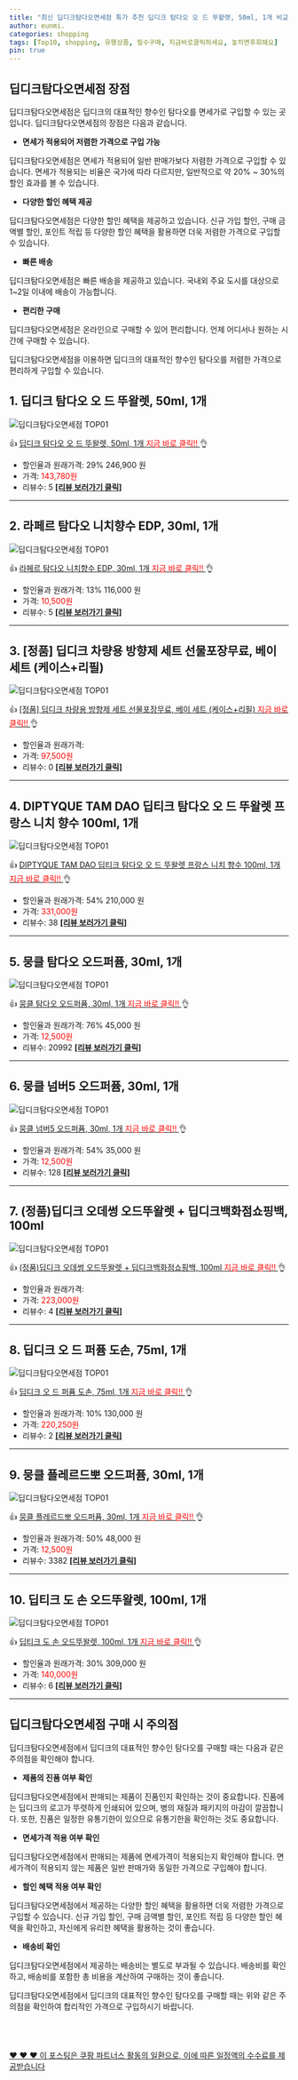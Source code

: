 ```yaml
---
title: "최신 딥디크탐다오면세점 특가 추천 딥디크 탐다오 오 드 뚜왈렛, 50ml, 1개 비교 장점"
author: eunmi.
categories: shopping
tags: [Top10, shopping, 유행상품, 필수구매, 지금바로클릭하세요, 놓치면후회해요]
pin: true
---
```

## 딥디크탐다오면세점 장점

딥디크탐다오면세점은 딥디크의 대표적인 향수인 탐다오를 면세가로 구입할 수 있는 곳입니다. 딥디크탐다오면세점의 장점은 다음과 같습니다.

* **면세가 적용되어 저렴한 가격으로 구입 가능**

딥디크탐다오면세점은 면세가 적용되어 일반 판매가보다 저렴한 가격으로 구입할 수 있습니다. 면세가 적용되는 비율은 국가에 따라 다르지만, 일반적으로 약 20% ~ 30%의 할인 효과를 볼 수 있습니다.

* **다양한 할인 혜택 제공**

딥디크탐다오면세점은 다양한 할인 혜택을 제공하고 있습니다. 신규 가입 할인, 구매 금액별 할인, 포인트 적립 등 다양한 할인 혜택을 활용하면 더욱 저렴한 가격으로 구입할 수 있습니다.

* **빠른 배송**

딥디크탐다오면세점은 빠른 배송을 제공하고 있습니다. 국내외 주요 도시를 대상으로 1~2일 이내에 배송이 가능합니다.

* **편리한 구매**

딥디크탐다오면세점은 온라인으로 구매할 수 있어 편리합니다. 언제 어디서나 원하는 시간에 구매할 수 있습니다.

딥디크탐다오면세점을 이용하면 딥디크의 대표적인 향수인 탐다오를 저렴한 가격으로 편리하게 구입할 수 있습니다.

   

## 1. 딥디크 탐다오 오 드 뚜왈렛, 50ml, 1개

![딥디크탐다오면세점 TOP01](https://thumbnail8.coupangcdn.com/thumbnails/remote/230x230ex/image/vendor_inventory/e05b/b7f1689f896393b44872f0e3920d9cf5264f89a4a7fdd75957f8fd322f4f.jpg)


👍 [딥디크 탐다오 오 드 뚜왈렛, 50ml, 1개 <font color=red> 지금 바로 클릭!! </font> ](https://link.coupang.com/re/AFFSDP?lptag=AF3617701&subid=GithubCoopas&pageKey=6579339396&traceid=V0-153&itemId=14799282882&vendorItemId=86262867501) 👌 


- 할인율과 원래가격: 29%  246,900   원
- 가격: <span style='color:red'>143,780원</span>
- 리뷰수: 5  [**[리뷰 보러가기 클릭]**](https://link.coupang.com/re/AFFSDP?lptag=AF3617701&subid=GithubCoopas&pageKey=6579339396&traceid=V0-153&itemId=14799282882&vendorItemId=86262867501)

---


   

## 2. 라페르 탐다오 니치향수 EDP, 30ml, 1개

![딥디크탐다오면세점 TOP01](https://thumbnail6.coupangcdn.com/thumbnails/remote/230x230ex/image/retail/images/2020/08/31/20/5/d532415a-aeb9-42cf-8933-42a87cff7245.jpg)


👍 [라페르 탐다오 니치향수 EDP, 30ml, 1개 <font color=red> 지금 바로 클릭!! </font> ](https://link.coupang.com/re/AFFSDP?lptag=AF3617701&subid=GithubCoopas&pageKey=2041071815&traceid=V0-153&itemId=3469869502&vendorItemId=71456208752) 👌 


- 할인율과 원래가격: 13%  116,000   원
- 가격: <span style='color:red'>10,500원</span>
- 리뷰수: 5  [**[리뷰 보러가기 클릭]**](https://link.coupang.com/re/AFFSDP?lptag=AF3617701&subid=GithubCoopas&pageKey=2041071815&traceid=V0-153&itemId=3469869502&vendorItemId=71456208752)

---


   

## 3. [정품] 딥디크 차량용 방향제 세트 선물포장무료, 베이 세트 (케이스+리필)

![딥디크탐다오면세점 TOP01](https://thumbnail9.coupangcdn.com/thumbnails/remote/230x230ex/image/vendor_inventory/79b5/f507d4b4e1d5a8daae5355899bb17d3918fa7809e0f469d7d25e55939da5.jpg)


👍 [[정품] 딥디크 차량용 방향제 세트 선물포장무료, 베이 세트 (케이스+리필) <font color=red> 지금 바로 클릭!! </font> ](https://link.coupang.com/re/AFFSDP?lptag=AF3617701&subid=GithubCoopas&pageKey=6730390757&traceid=V0-153&itemId=15679652638&vendorItemId=86007043907) 👌 


- 할인율과 원래가격: 
- 가격: <span style='color:red'>97,500원</span>
- 리뷰수: 0  [**[리뷰 보러가기 클릭]**](https://link.coupang.com/re/AFFSDP?lptag=AF3617701&subid=GithubCoopas&pageKey=6730390757&traceid=V0-153&itemId=15679652638&vendorItemId=86007043907)

---


   

## 4. DIPTYQUE TAM DAO 딥티크 탐다오 오 드 뚜왈렛 프랑스 니치 향수 100ml, 1개

![딥디크탐다오면세점 TOP01](https://thumbnail8.coupangcdn.com/thumbnails/remote/230x230ex/image/vendor_inventory/61db/8cdf43a4a9db58b9d69ddb242d4cb79515b6335d8dccfd841cef1be7eda1.jpg)


👍 [DIPTYQUE TAM DAO 딥티크 탐다오 오 드 뚜왈렛 프랑스 니치 향수 100ml, 1개 <font color=red> 지금 바로 클릭!! </font> ](https://link.coupang.com/re/AFFSDP?lptag=AF3617701&subid=GithubCoopas&pageKey=6994929349&traceid=V0-153&itemId=17132160699&vendorItemId=84305252480) 👌 


- 할인율과 원래가격: 54%  210,000   원
- 가격: <span style='color:red'>331,000원</span>
- 리뷰수: 38  [**[리뷰 보러가기 클릭]**](https://link.coupang.com/re/AFFSDP?lptag=AF3617701&subid=GithubCoopas&pageKey=6994929349&traceid=V0-153&itemId=17132160699&vendorItemId=84305252480)

---


   

## 5. 뭉클 탐다오 오드퍼퓸, 30ml, 1개

![딥디크탐다오면세점 TOP01](https://thumbnail10.coupangcdn.com/thumbnails/remote/230x230ex/image/retail/images/5921172921220147-3d07274e-3f70-43e8-86f1-ad3916780570.jpg)


👍 [뭉클 탐다오 오드퍼퓸, 30ml, 1개 <font color=red> 지금 바로 클릭!! </font> ](https://link.coupang.com/re/AFFSDP?lptag=AF3617701&subid=GithubCoopas&pageKey=7677516649&traceid=V0-153&itemId=20497698926&vendorItemId=82627492976) 👌 


- 할인율과 원래가격: 76%  45,000   원
- 가격: <span style='color:red'>12,500원</span>
- 리뷰수: 20992  [**[리뷰 보러가기 클릭]**](https://link.coupang.com/re/AFFSDP?lptag=AF3617701&subid=GithubCoopas&pageKey=7677516649&traceid=V0-153&itemId=20497698926&vendorItemId=82627492976)

---


   

## 6. 뭉클 넘버5 오드퍼퓸, 30ml, 1개

![딥디크탐다오면세점 TOP01](https://thumbnail9.coupangcdn.com/thumbnails/remote/230x230ex/image/retail/images/5921171483746046-964b3d8a-c47f-48e4-97ec-45a5cbd4109d.jpg)


👍 [뭉클 넘버5 오드퍼퓸, 30ml, 1개 <font color=red> 지금 바로 클릭!! </font> ](https://link.coupang.com/re/AFFSDP?lptag=AF3617701&subid=GithubCoopas&pageKey=6746322591&traceid=V0-153&itemId=15763310986&vendorItemId=82626758048) 👌 


- 할인율과 원래가격: 54%  35,000   원
- 가격: <span style='color:red'>12,500원</span>
- 리뷰수: 128  [**[리뷰 보러가기 클릭]**](https://link.coupang.com/re/AFFSDP?lptag=AF3617701&subid=GithubCoopas&pageKey=6746322591&traceid=V0-153&itemId=15763310986&vendorItemId=82626758048)

---


   

## 7. (정품)딥디크 오데썽 오드뚜왈렛 + 딥디크백화점쇼핑백, 100ml

![딥디크탐다오면세점 TOP01](https://thumbnail8.coupangcdn.com/thumbnails/remote/230x230ex/image/vendor_inventory/5ced/f0cb4a91ac9f9a4b161ff99fe665f8036b18c63e7f4f7369e093254e9a00.jpg)


👍 [(정품)딥디크 오데썽 오드뚜왈렛 + 딥디크백화점쇼핑백, 100ml <font color=red> 지금 바로 클릭!! </font> ](https://link.coupang.com/re/AFFSDP?lptag=AF3617701&subid=GithubCoopas&pageKey=7248372304&traceid=V0-153&itemId=18432549299&vendorItemId=85574021318) 👌 


- 할인율과 원래가격: 
- 가격: <span style='color:red'>223,000원</span>
- 리뷰수: 4  [**[리뷰 보러가기 클릭]**](https://link.coupang.com/re/AFFSDP?lptag=AF3617701&subid=GithubCoopas&pageKey=7248372304&traceid=V0-153&itemId=18432549299&vendorItemId=85574021318)

---


   

## 8. 딥디크 오 드 퍼퓸 도손, 75ml, 1개

![딥디크탐다오면세점 TOP01](https://thumbnail7.coupangcdn.com/thumbnails/remote/230x230ex/image/vendor_inventory/ed7b/2fe035e463fa63763aee0da96f6a10cb310333fc305e066f57505bf34a5d.jpg)


👍 [딥디크 오 드 퍼퓸 도손, 75ml, 1개 <font color=red> 지금 바로 클릭!! </font> ](https://link.coupang.com/re/AFFSDP?lptag=AF3617701&subid=GithubCoopas&pageKey=7166684610&traceid=V0-153&itemId=18046570891&vendorItemId=85200783172) 👌 


- 할인율과 원래가격: 10%  130,000   원
- 가격: <span style='color:red'>220,250원</span>
- 리뷰수: 2  [**[리뷰 보러가기 클릭]**](https://link.coupang.com/re/AFFSDP?lptag=AF3617701&subid=GithubCoopas&pageKey=7166684610&traceid=V0-153&itemId=18046570891&vendorItemId=85200783172)

---


   

## 9. 뭉클 플레르드뽀 오드퍼퓸, 30ml, 1개

![딥디크탐다오면세점 TOP01](https://thumbnail9.coupangcdn.com/thumbnails/remote/230x230ex/image/retail/images/721591540039850-d70dd385-264e-4b65-9ad5-5ffbb1ab26cd.jpg)


👍 [뭉클 플레르드뽀 오드퍼퓸, 30ml, 1개 <font color=red> 지금 바로 클릭!! </font> ](https://link.coupang.com/re/AFFSDP?lptag=AF3617701&subid=GithubCoopas&pageKey=7166320431&traceid=V0-153&itemId=18045060085&vendorItemId=84837066055) 👌 


- 할인율과 원래가격: 50%  48,000   원
- 가격: <span style='color:red'>12,500원</span>
- 리뷰수: 3382  [**[리뷰 보러가기 클릭]**](https://link.coupang.com/re/AFFSDP?lptag=AF3617701&subid=GithubCoopas&pageKey=7166320431&traceid=V0-153&itemId=18045060085&vendorItemId=84837066055)

---


   

## 10. 딥티크 도 손 오드뚜왈렛, 100ml, 1개

![딥디크탐다오면세점 TOP01](https://thumbnail10.coupangcdn.com/thumbnails/remote/230x230ex/image/vendor_inventory/2cb6/19251768779e4346dd0ef1b4e0fb8ee0c95fb95b6436c7a7e4363a9323ac.jpg)


👍 [딥티크 도 손 오드뚜왈렛, 100ml, 1개 <font color=red> 지금 바로 클릭!! </font> ](https://link.coupang.com/re/AFFSDP?lptag=AF3617701&subid=GithubCoopas&pageKey=23188056&traceid=V0-153&itemId=90182177&vendorItemId=86150213458) 👌 


- 할인율과 원래가격: 30%  309,000   원
- 가격: <span style='color:red'>140,000원</span>
- 리뷰수: 6  [**[리뷰 보러가기 클릭]**](https://link.coupang.com/re/AFFSDP?lptag=AF3617701&subid=GithubCoopas&pageKey=23188056&traceid=V0-153&itemId=90182177&vendorItemId=86150213458)

---
## 딥디크탐다오면세점 구매 시 주의점

딥디크탐다오면세점에서 딥디크의 대표적인 향수인 탐다오를 구매할 때는 다음과 같은 주의점을 확인해야 합니다.

* **제품의 진품 여부 확인**

딥디크탐다오면세점에서 판매되는 제품이 진품인지 확인하는 것이 중요합니다. 진품에는 딥디크의 로고가 뚜렷하게 인쇄되어 있으며, 병의 재질과 패키지의 마감이 깔끔합니다. 또한, 진품은 일정한 유통기한이 있으므로 유통기한을 확인하는 것도 중요합니다.

* **면세가격 적용 여부 확인**

딥디크탐다오면세점에서 판매되는 제품에 면세가격이 적용되는지 확인해야 합니다. 면세가격이 적용되지 않는 제품은 일반 판매가와 동일한 가격으로 구입해야 합니다.

* **할인 혜택 적용 여부 확인**

딥디크탐다오면세점에서 제공하는 다양한 할인 혜택을 활용하면 더욱 저렴한 가격으로 구입할 수 있습니다. 신규 가입 할인, 구매 금액별 할인, 포인트 적립 등 다양한 할인 혜택을 확인하고, 자신에게 유리한 혜택을 활용하는 것이 좋습니다.

* **배송비 확인**

딥디크탐다오면세점에서 제공하는 배송비는 별도로 부과될 수 있습니다. 배송비를 확인하고, 배송비를 포함한 총 비용을 계산하여 구매하는 것이 좋습니다.

딥디크탐다오면세점에서 딥디크의 대표적인 향수인 탐다오를 구매할 때는 위와 같은 주의점을 확인하여 합리적인 가격으로 구입하시기 바랍니다.<br><br><br><br><br> [ ❤ ❤ ❤ 이 포스팅은 쿠팡 파트너스 활동의 일환으로, 이에 따른 일정액의 수수료를 제공받습니다](https://link.coupang.com/a/bcEFyh)